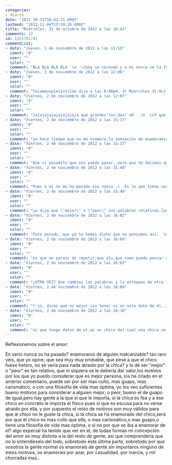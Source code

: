```yaml
---
categories:
- diario
date: "2012-10-31T16:42:21.000Z"
lastmod: "2012-11-04T23:59:26.000Z"
title: "Miércoles, 31 de octubre de 2012 a las 16:42"
comments: 12
id: 1351701741
commentList:
- date: "Jueves, 1 de noviembre de 2012 a las 11:55"
  ident: "0"
  user: ""
  color: ""
  comment: "BLA BLA BLA BLA  \n  \nSoy un cornudo y a mi novia se la folla medio barrio mientras yo follo una vez a las mil y eso me ha causado un trauma enorme."
- date: "Jueves, 1 de noviembre de 2012 a las 12:06"
  ident: "0"
  user: ""
  color: ""
  comment: "Tocameunpiesintilde dijo a las 6:48pm, el Miercoles 31-Oct  \n  \nQue te calles, subnormal.  \nSi te gusta meterte con la gente porque sí, te jodes si la gente se mete contigo con motivos.  \nY raro no me parece que pienses así, ya se sabe que los tontos piensan de otra forma, vamos sin prueba alguna y basándose en sus experiencias de mierda y con un amor propio por debajo de -9000, porque si no fuera así, no creerías que son mejores que tú. Y no, nadie es mejor persona que otra por ser carísmática o guapa, imbécil. Cada uno tiene sus características y puntos fuertes, te queda mucho por crecer.  \n¿Que por qué se ha enamorado? ¿Quizá porque le gusta como es (que no necesariamente tiene que ser mejor que ella para enamorarse , eh)?  \nSi tú te enamoras de gente \"mejor\" que tú, he de decirte que derrochas patetismo elevado a la décima potencia. Normal que luego estás con una tía que se ríe de ti y se folla a 20, si total, es mejor que tú, tienes que conservarla.  \nVenga, hasta luego."
- date: "Viernes, 2 de noviembre de 2012 a las 12:07"
  ident: "0"
  user: ""
  color: ""
  comment: "Jajajajajajajajajaja que grandes los dos! xD   \n  \nY que razón en la última frase de tocame un pie xD  \n  \nAhora mis reflexiones del amor:  \n  \n1. Puede ser lo mas maravilloso del mundo  \n  \n2. Puede ser lo peor del mundo xD"
- date: "Viernes, 2 de noviembre de 2012 a las 15:17"
  ident: "0"
  user: ""
  color: ""
  comment: "yo hace tiempo que no me enamoro,la sensación de enamoramiento,por lo general es puramente hormonal,pura atracción sexual,cosas de crios, yo a mi actual novia la aprecio mucho por su forma de ser y de pensar,y la amo,pero no tengo esa sensación de enamoramiento,de que no puedo vivir sin ella,de que ay que mal estoy por que no puedo verla,paparruchas.. la sensación de enamoramiento,como ya he dicho,es puramente hormonal.  \n  \nPero entonces de verdad que nunca os ha pasado lo de \"enamoraros\" de alguien y que ese alguien no esté para nada interesados en vosotros? tan dificil es de entender,que se puede generalizar y decir que cuando alguien se enamora de otro alguien,el porcentaje que hay de que ese alguien le ignore,es altisimo? es tan alto que da igual si es hetero,bi,o gay,la vida es dura,bueno no,pero algunos le exigís demasiado en vez de valorar lo preciosa y chachi que es.."
- date: "Viernes, 2 de noviembre de 2012 a las 15:37"
  ident: "0"
  user: ""
  color: ""
  comment: "Que sí pesadito que eso puede pasar, pero que te decimos que aunque pase no te hace mejor o peor persona en comparación, que parece que lees palabras salteadas."
- date: "Viernes, 2 de noviembre de 2012 a las 15:46"
  ident: "0"
  user: ""
  color: ""
  comment: "Pues a mí no me ha pasado eso nunca :)  Es lo que tiene ser guapa, encantadora y magnífica como yo."
- date: "Viernes, 2 de noviembre de 2012 a las 15:48"
  ident: "0"
  user: ""
  color: ""
  comment: "ya dije,que \"mejor\" o \"peor\" son palabras relativas,las palabras relativas se usan para mm,expresar lo que uno piensa,pese que no sea algo absoluto,entonces si yo digo que alguien es mejor que tu,por tener mas cultura,o una filosofia de vida mas oáÂ¹â€¢tima,pues no tiene nada de extraño,si no se debiesen usar las comparativas y las palabras mejor o peor,entonces para que existen? si a ti te parece que todos somos iguales,pues muy bien,pero yo soy muy prejuicioso,y para mi hay gente muy inutil,gente muy util,gente aburrida,gente divertida,y si digo que cuando te enamoras,probablemente esa persona sea mejor que tu,pues asi es,tiene todo el sentido del mundo,esa persona te habrá atraido o gustado pues por ser mas culta que tu o mas carismatica,no te puedes enamorar de alguien menos culto o menos carismatico o menos \"bueno\" que tu."
- date: "Viernes, 2 de noviembre de 2012 a las 16:02"
  ident: "0"
  user: ""
  color: ""
  comment: "Puto pesado, que ya te hemos dicho que no pensamos así.  \nBusca nuevas formas de explicarte y no copies y pegues una y otra vez lo mismo."
- date: "Viernes, 2 de noviembre de 2012 a las 16:04"
  ident: "0"
  user: ""
  color: ""
  comment: "es que no parais de repetir,que ala,que como puedo pensar que la gente es peor o mejor,por su carisma o su cultura,pues no lo veo tan raro,ser mejor o peor es relativo,para mi,brad pitt es mejor persona que la chusma de mi clase,es mi opinión,y para mi,el chico gay del que se enamoró la chica de la otra entrada,pues es mejor que ella,ya esta."
- date: "Viernes, 2 de noviembre de 2012 a las 16:07"
  ident: "0"
  user: ""
  color: ""
  comment: "¿OTRA VEZ? Que cambies las palabras y lo enfoques de otra forma. Hostias."
- date: "Viernes, 2 de noviembre de 2012 a las 16:08"
  ident: "0"
  user: ""
  color: ""
  comment: "Y sí, dices que es mejor sin tener ni un solo dato de él. JAJAJAJ, déjame que me ría de ti."
- date: "Viernes, 2 de noviembre de 2012 a las 16:10"
  ident: "0"
  user: ""
  color: ""
  comment: "si que tengo datos de el,es un chico del cual una chica se ha enamorado,el hecho de ser un chico que enamora a chicas,y gay,ya me da bastantes pistas de que es mejor persona que la chica,pero es que si encima la chica escribe una entrada tan patética como la que escribió,el porcentaje que hay de que el chico sea mejor que la chica,es muy alto,fue muy infantil la entrada esa de jo es que me he enamorado de un gay,ay pobre de mi."
---
```


Reflexionemos sobre el amor:  
  
 En serio nunca os ha pasado? enamoraros de alguien inalcanzable? tan raro veis, que yo opine, que sea muy muy probable, que pese a que el chico fuese hetero, no se vería para nada atraido por la chica? y lo de ser "mejor" o "peor" es tan relativo, que ni siquiera se le debería dar valor,los motivos por los que yo puedo considerar que es mejor persona, los he citado en el anterior comentario, puede ser por ser mas culto, mas guapo, mas carismático, o con una filosofía de vida mas óptima, yo los veo suficientes bueno motivos para considerar a alguien mejor, o peor, bueno el de guapo de igual,pero hay gente a la que si que le importa, si la chica es fea y a ese chico en concreto le importa el fisico pues si que es escusa para no verse atraido por ella, y por supuesto el resto de motivos son muy válidos para que al chico no le guste la chica, si la chica se ha enamorado del chico,será por que el chico es mas culto que ella, o mas carismático,o mas guapo,o tiene una filosofía de vida mas óptima, o si no por que se iba a enamorar de el? algo especial ha tenido que ver en el, de todas formas mi concepción del amor es muy distinta a la del resto de gente, asi que comprendería que no lo entendieseis del todo, sobretodo esta última parte, sobretodo por que vosotros la gente normal os enamorais de gente sin importaros ninguno de estos motivos, os enamorais por azar, por casualidad, por inercia, y mil chorradas mas..